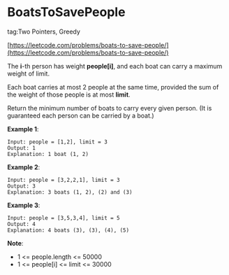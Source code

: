 # BoatsToSavePeople #

tag:Two Pointers, Greedy

[https://leetcode.com/problems/boats-to-save-people/](https://leetcode.com/problems/boats-to-save-people/)


The **i**-th person has weight **people[i]**, and each boat can carry a maximum weight of limit.

Each boat carries at most 2 people at the same time, provided the sum of the weight of those people is at most **limit**.

Return the minimum number of boats to carry every given person.  (It is guaranteed each person can be carried by a boat.)

**Example 1**:

	Input: people = [1,2], limit = 3
	Output: 1
	Explanation: 1 boat (1, 2)

**Example 2**:

	Input: people = [3,2,2,1], limit = 3
	Output: 3
	Explanation: 3 boats (1, 2), (2) and (3)

**Example 3**:

	Input: people = [3,5,3,4], limit = 5
	Output: 4
	Explanation: 4 boats (3), (3), (4), (5)

**Note**:

- 1 <= people.length <= 50000
- 1 <= people[i] <= limit <= 30000